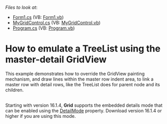 <!-- default file list -->
*Files to look at*:

* [Form1.cs](./CS/E2290/Form1.cs) (VB: [Form1.vb](./VB/E2290/Form1.vb))
* [MyGridControl.cs](./CS/E2290/MyGridControl.cs) (VB: [MyGridControl.vb](./VB/E2290/MyGridControl.vb))
* [Program.cs](./CS/E2290/Program.cs) (VB: [Program.vb](./VB/E2290/Program.vb))
<!-- default file list end -->
# How to emulate a TreeList  using the master-detail GridView


<p>This example demonstrates how to override the GridView painting mechanism, and draw lines within the master row indent area, to link a master row with detail rows, like the TreeList does for parent node and its children.<br><br></p>
<p>Starting with version 16.1.4, <strong>Grid</strong> supports the embedded details mode that can be enabled using the <a href="https://documentation.devexpress.com/WindowsForms/DevExpressXtraGridViewsGridGridOptionsDetail_DetailModetopic.aspx">DetailMode</a> property. Download version 16.1.4 or higher if you are using this mode.</p>

<br/>


